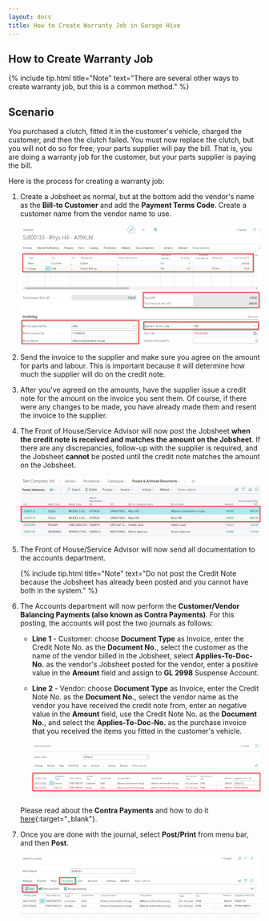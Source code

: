 ```yaml
---
layout: docs
title: How to Create Warranty Job in Garage Hive 
---
```


## How to Create Warranty Job

{% include tip.html title="Note" text="There are several other ways to create warranty job, but this is a common method." %}


## Scenario
You purchased a clutch, fitted it in the customer's vehicle, charged the customer, and then the clutch failed. You must now replace the clutch, but you will not do so for free; your parts supplier will pay the bill. That is, you are doing a warranty job for the customer, but your parts supplier is paying the bill.


Here is the process for creating a warranty job:
1. Create a Jobsheet as normal, but at the bottom add the vendor's name as the **Bill-to Customer** and add the **Payment Terms Code**. Create a customer name from the vendor name to use.

   ![](media/garagehive-job-warranty1.png)

2. Send the invoice to the supplier and make sure you agree on the amount for parts and labour. This is important because it will determine how much the supplier will do on the credit note.
3. After you've agreed on the amounts, have the supplier issue a credit note for the amount on the invoice you sent them. Of course, if there were any changes to be made, you have already made them and resent the invoice to the supplier.
4. The Front of House/Service Advisor will now post the Jobsheet **when the credit note is received and matches the amount on the Jobsheet**. If there are any discrepancies, follow-up with the supplier is required, and the Jobsheet **cannot** be posted until the credit note matches the amount on the Jobsheet.

   ![](media/garagehive-job-warranty2.png)

5. The Front of House/Service Advisor will now send all documentation to the accounts department.

   {% include tip.html title="Note" text="Do not post the Credit Note because the Jobsheet has already been posted and you cannot have both in the system." %}

6. The Accounts department will now perform the **Customer/Vendor Balancing Payments (also known as Contra Payments)**. For this posting, the accounts will post the two journals as follows:   
      - **Line 1** - Customer: choose **Document Type** as Invoice, enter the Credit Note No. as the **Document No.**, select the customer as the name of the vendor billed in the Jobsheet, select **Applies-To-Doc-No.** as the vendor's Jobsheet posted for the vendor, enter a positive value in the **Amount** field and assign to **GL 2998** Suspense Account.
      - **Line 2** - Vendor: choose **Document Type** as Invoice, enter the Credit Note No. as the **Document No.**, select the vendor name as the vendor you have received the credit note from, enter an negative value in the **Amount** field, use the Credit Note No. as the **Document No.**, and select the **Applies-To-Doc-No.** as the purchase invoice that you received the items you fitted in the customer's vehicle.

         ![](media/garagehive-job-warranty3.png)
   
      Please read about the **Contra Payments** and how to do it [here](garagehive-contra-payment.html){:target="_blank"}.
7. Once you are done with the journal, select **Post/Print** from menu bar, and then **Post**.

      ![](media/garagehive-job-warranty4.png)
